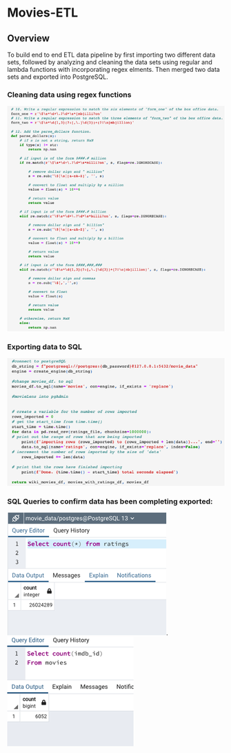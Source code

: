 # Movies-ETL

## Overview 

To build end to end ETL data pipeline by first importing two different data sets, followed by analyzing and cleaning the data sets using regular and lambda functions with incorporating regex elments. Then merged two data sets and exported into PostgreSQL. 

### Cleaning data using regex functions
![](https://github.com/YuvrajT/Movies-ETL/blob/main/Resources/regex.png)


### Exporting data to SQL

![](https://github.com/YuvrajT/Movies-ETL/blob/main/Resources/df_to_sql.png)

### SQL Queries to confirm data has been completing exported:

![](https://github.com/YuvrajT/Movies-ETL/blob/main/Resources/ratings_query.png).    ![](https://github.com/YuvrajT/Movies-ETL/blob/main/Resources/Movies_query.png)

